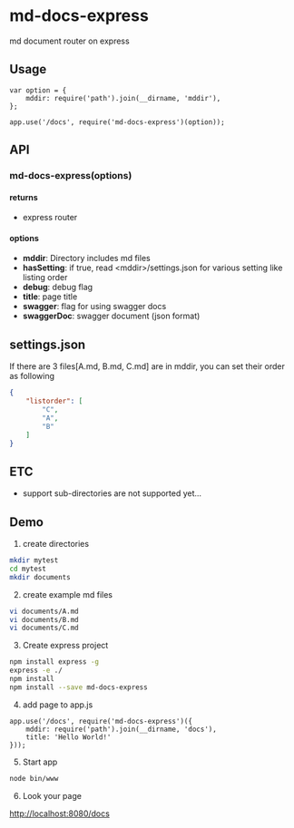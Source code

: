 # md-docs-express
md document router on express

## Usage

```node
var option = {
    mddir: require('path').join(__dirname, 'mddir'),
};

app.use('/docs', require('md-docs-express')(option));
```

## API

### md-docs-express(options)

#### returns

- express router

#### options

- __mddir__: Directory includes md files
- __hasSetting__: if true, read \<mddir\>/settings.json for various setting like listing order
- __debug__: debug flag
- __title__: page title
- __swagger__: flag for using swagger docs
- __swaggerDoc__: swagger document (json format)

## settings.json

If there are 3 files[A.md, B.md, C.md] are in mddir, you can set their order as following

```json
{
    "listorder": [
        "C",
        "A",
        "B"
    ]
}
```

## ETC

- support sub-directories are not supported yet...

## Demo

1. create directories

```bash
mkdir mytest
cd mytest
mkdir documents
```

2. create example md files

```bash
vi documents/A.md
vi documents/B.md
vi documents/C.md
```

3. Create express project

```bash
npm install express -g
express -e ./
npm install
npm install --save md-docs-express
```

4. add page to app.js

```node
app.use('/docs', require('md-docs-express')({
    mddir: require('path').join(__dirname, 'docs'),
    title: 'Hello World!'
}));
```

5. Start app

```bash
node bin/www
```

6. Look your page

<http://localhost:8080/docs>